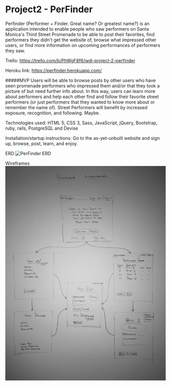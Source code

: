 # Project2 - PerFinder

Perfinder (Performer + Finder. Great name? Or greatest name?) is an application intended to enable people who saw performers on Santa Monica's Third Street Promenade to be able to post their favorites, find performers they didn't get the website of, browse what impressed other users, or find more information on upcoming performances of performers they saw.

Trello:
https://trello.com/b/PhWgF8f6/wdi-project-2-perfinder

Heroku link:
https://perfinder.herokuapp.com/

#####MVP 
Users will be able to browse posts by other users who have seen promenade performers who impressed them and/or that they took a picture of but need further info about.  In this way, users can learn more about performers and help each other find and follow their favorite street performers (or just performers that they wanted to know more about or remember the name of).  Street Performers will benefit by increased exposure, recognition, and following. Maybe.

Technologies used:
HTML 5, CSS 3, Sass, JavaScript, jQuery, Bootstrap, ruby, rails, PostgreSQL and Devise

<!-- Approach taken: -->

Installation/startup instructions:
Go to the as-yet-unbuilt website and sign up, browse, post, learn, and enjoy.

<!-- Unsolved problems and next steps. -->


ERD
<img src="assets/PerFinder_ERD.png" alt="PerFinder ERD" />

Wireframes
<img src="assets/PerFinder_Wireframes.jpg" alt="PerFinder Wireframes" />

